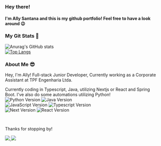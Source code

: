 
<h3>Hey there!</h3>
<h4> I'm Ally Santana and this is my github portfolio! Feel free to have a look around 😉</h4>  


<h3> My Git Stats 🌟 </h3>

![Anurag's GitHub stats](https://github-readme-stats.vercel.app/api?username=ally-sr&show_icons=true&theme=radical) <br>
[![Top Langs](https://github-readme-stats.vercel.app/api/top-langs/?username=ally-sr&hide_progress=true)](https://github.com/ally-sr/github-readme-stats) <br>






<h3>About Me 😎</h3>

<p>
Hey, I'm Ally!
Full-stack Junior Developer, 
Currently working as a Corporate Assistant at TPF Engenharia Ltda.

Currently coding in Typescript, Java, utilizing Nextjs or React and Spring Boot. I've also do some automations utilizing Python!
<br />
![Python Version](https://img.shields.io/badge/python-3.11-pink)
![Java Version](https://img.shields.io/badge/java-17-red)
<br />
![JavaScript Version](https://img.shields.io/badge/javascript-ES6-yellow)
![Typescript Version](https://img.shields.io/badge/typescript-5.2-blue)
<br />
![Next Version](https://img.shields.io/badge/next-13.4-black)
![React Version](https://badgen.net/badge/react/17.0.2/blue) 

<br/>

Thanks for stopping by!


  <a href="https://mailto:contato@allysr.dev"><img src="https://img.shields.io/badge/Gmail-D14836?style=for-the-badge&logo=gmail&logoColor=white"/> </a>
  <a href="https://www.linkedin.com/in/allysantana/"><img src="https://img.shields.io/badge/LinkedIn-0077B5?style=for-the-badge&logo=linkedin&logoColor=white"/> </a>
</p>

